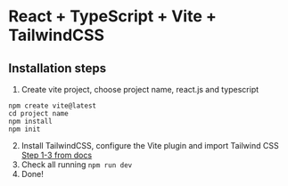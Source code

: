 # React + TypeScript + Vite + TailwindCSS

## Installation steps

1. Create vite project, choose project name, react.js and typescript

`npm create vite@latest`<br>
`cd project name`<br>
`npm install`<br>
`npm init`<br>

2. Install TailwindCSS, configure the Vite plugin and import Tailwind CSS [Step 1-3 from docs](https://tailwindcss.com/docs/installation/using-vite)
3. Check all running `npm run dev`
4. Done!

